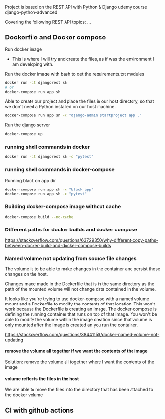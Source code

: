 Project is based on the REST API with Python & Django udemy course django-python-advanced

Covering the following REST API topics:
...

## Dockerfile and Docker compose

Run docker image
- This is where I will try and create the files, as if was the environment I am developing with.

Run the docker image with bash to get the requirements.txt modules

```bash
docker run -it djangorest sh
# or 
docker-compose run app sh
```

Able to create our project and place the files in our host directory, so that we don't need a Python installed on our host machine.
```bash
docker-compose run app sh -c "django-admin startproject app ."
```

Run the django server
```bash
docker-compose up
```

### running shell commands in docker

```bash
docker run -it djangorest sh -c "pytest"
```

### running shell commands in docker-compose
Running black on app dir

```bash
docker-compose run app sh -c "black app"
docker-compose run app sh -c "pytest"
```

### Building docker-compose image without cache

```bash
docker-compose build --no-cache
```
### Different paths for docker builds and docker compose
https://stackoverflow.com/questions/63729350/why-different-copy-paths-between-docker-build-and-docker-compose-builds

### Named volume not updating from source file changes

The volume is to be able to make changes in the container and persist those changes on the host.

Changes made made in the Dockerfile that is in the same directory as the path of the mounted volume will not change data contained in the volume.

It looks like you're trying to use docker-compose with a named volume mount and a Dockerfile to modify the contents of that location. This won't work because the Dockerfile is creating an image. The docker-compose is defining the running container that runs on top of that image. You won't be able to modify the volume within the image creation since that volume is only mounted after the image is created an you run the container.

https://stackoverflow.com/questions/38441159/docker-named-volume-not-updating

#### remove the volume all together if we want the contents of the image
Solution: remove the volume all together where I want the contents of the image

#### volume reflects the files in the host

We are able to move the files into the directory that has been attached to the docker volume

## CI with github actions